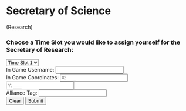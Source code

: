 <!DOCTYPE html>
<html>
<head>
  <title>Secretary of Science (Research)</title>
  <style>
    <link rel="stylesheet" type="text/css" href="styles.css">
  </style>
</head>
<body>
  <h1>Secretary of Science</h1>
  <p>(Research)</p>
   <p>
    <h3>Choose a Time Slot you would like to assign yourself for the Secretary of Research:</h3>
  </p>

<div class="carousel">
  <select id="timeSlot">
    <option value="slot1">Time Slot 1</option>
    <option value="slot2">Time Slot 2</option>
    <option value="slot3">Time Slot 3</option>
    <!-- Add more time slot options as needed -->
  </select>
</div>

<div class="input-group">
  <label for="username">In Game Username:</label>
  <input type="text" id="username" required>
</div>

<div class="input-group">
  <label for="coordinateX">In Game Coordinates:</label>
  <input type="text" id="coordinateX" placeholder="X: ___" required>
  <input type="text" id="coordinateY" placeholder="Y: ___" required>
</div>

<div class="input-group">
  <label for="allianceTag">Alliance Tag:</label>
  <input type="text" id="allianceTag" maxlength="3" required>
</div>

<div class="buttons">
  <button onclick="clearForm()">Clear</button>
  <button onclick="submitForm()">Submit</button>
</div>

<div id="confirmationEmbed" class="confirmation-embed" style="display: none;">
  <h2>Secretary of Science</h2>
  <p id="selectedSlot"></p>
  <p id="usernameDisplay"></p>
  <p id="coordinatesDisplay"></p>
  <p id="allianceTagDisplay"></p>
  <p id="timestamp"></p>
  <p>Would you like to Download this Ticket?</p>
  <button class="download-button" onclick="downloadTicket()">Download</button>
</div>

<script>
  function clearForm() {
    document.getElementById("username").value = "";
    document.getElementById("coordinateX").value = "";
    document.getElementById("coordinateY").value = "";
    document.getElementById("allianceTag").value = "";
  }

  function submitForm() {
    var username = document.getElementById("username").value;
    var coordinateX = document.getElementById("coordinateX").value;
    var coordinateY = document.getElementById("coordinateY").value;
    var allianceTag = document.getElementById("allianceTag").value;

    if (username && coordinateX && coordinateY && allianceTag) {
      var timeSlot = document.getElementById("timeSlot");
      var selectedSlot = timeSlot.options[timeSlot.selectedIndex].text;

      document.getElementById("selectedSlot").textContent = "Time Slot Chosen: " + selectedSlot;
      document.getElementById("usernameDisplay").textContent = "Username: " + username;
      document.getElementById("coordinatesDisplay").textContent = "Coordinates: X: " + coordinateX + ", Y: " + coordinateY;
      document.getElementById("allianceTagDisplay").textContent = "Alliance Tag: " + allianceTag;
      document.getElementById("timestamp").textContent = "Timestamp: " + getCurrentDateTime();

      document.getElementById("confirmationEmbed").style.display = "block";

      // Remove the selected time slot from the carousel
      timeSlot.remove(timeSlot.selectedIndex);
    }
  }

  function getCurrentDateTime() {
    var currentDate = new Date();
    var dateTime = currentDate.toLocaleString();
    return dateTime;
  }

  function downloadTicket() {
    // Implement the logic to generate and download the ticket file
    alert("Download functionality not implemented yet.");
  }
</script>

